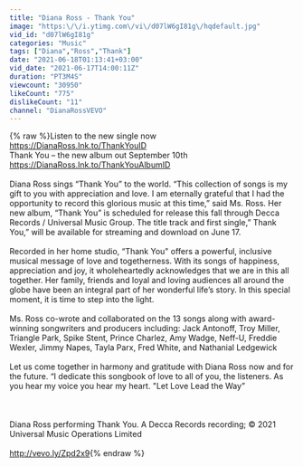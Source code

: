 ```yaml
---
title: "Diana Ross - Thank You"
image: "https:\/\/i.ytimg.com\/vi\/d07lW6gI81g\/hqdefault.jpg"
vid_id: "d07lW6gI81g"
categories: "Music"
tags: ["Diana","Ross","Thank"]
date: "2021-06-18T01:13:41+03:00"
vid_date: "2021-06-17T14:00:11Z"
duration: "PT3M4S"
viewcount: "30950"
likeCount: "775"
dislikeCount: "11"
channel: "DianaRossVEVO"
---
```

{% raw %}Listen to the new single now <a rel="nofollow" target="blank" href="https://DianaRoss.lnk.to/ThankYouID">https://DianaRoss.lnk.to/ThankYouID</a> <br />Thank You – the new album out September 10th <a rel="nofollow" target="blank" href="https://DianaRoss.lnk.to/ThankYouAlbumID">https://DianaRoss.lnk.to/ThankYouAlbumID</a><br /><br />Diana Ross sings “Thank You” to the world.  “This collection of songs is my gift to you with appreciation and love. I am eternally grateful that I had the opportunity to record this glorious music at this time,” said Ms. Ross. Her new album, “Thank You” is scheduled for release this fall through Decca Records / Universal Music Group. The title track and first single,” Thank You,” will be available for streaming and download on June 17.<br /><br />Recorded in her home studio, “Thank You&quot; offers a powerful, inclusive musical message of love and togetherness.  With its songs of happiness, appreciation and joy, it wholeheartedly acknowledges that we are in this all together. Her family, friends and loyal and loving audiences all around the globe have been an integral part of her wonderful life’s story. In this special moment, it is time to step into the light.<br /><br />Ms. Ross co-wrote and collaborated on the 13 songs along with award-winning songwriters and producers including: Jack Antonoff, Troy Miller, Triangle Park, Spike Stent, Prince Charlez, Amy Wadge, Neff-U, Freddie Wexler, Jimmy Napes, Tayla Parx, Fred White, and Nathanial Ledgewick<br /><br />Let us come together in harmony and gratitude with Diana Ross now and for the future. “I dedicate this songbook of love to all of you, the listeners. As you hear my voice you hear my heart.  &quot;Let Love Lead the Way”<br /><br /><br /><br />Diana Ross performing Thank You. A Decca Records recording; © 2021 Universal Music Operations Limited<br /><br /><a rel="nofollow" target="blank" href="http://vevo.ly/Zpd2x9">http://vevo.ly/Zpd2x9</a>{% endraw %}
